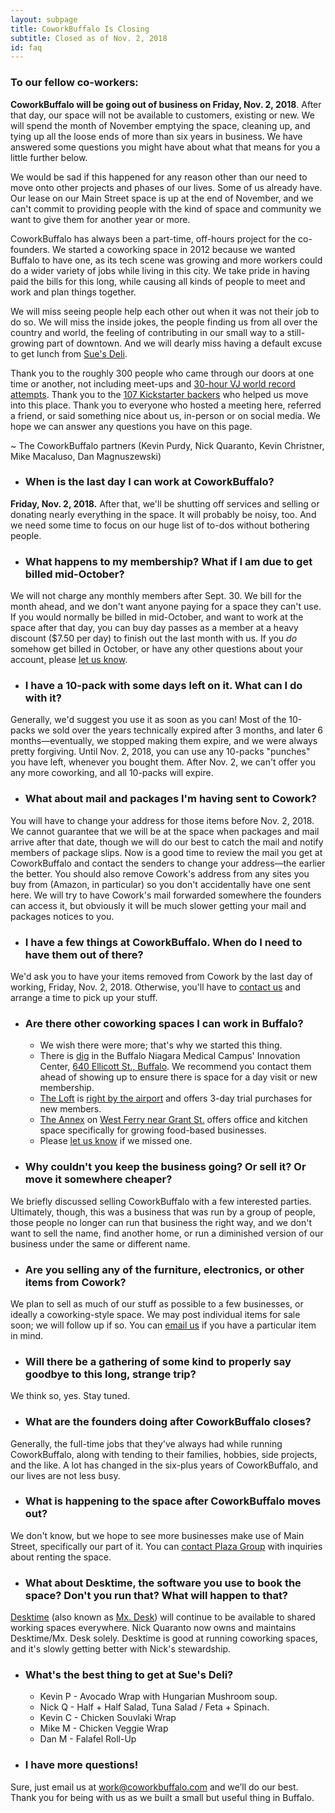 ```yaml
---
layout: subpage
title: CoworkBuffalo Is Closing
subtitle: Closed as of Nov. 2, 2018
id: faq
---
```


### To our fellow co-workers:

**CoworkBuffalo will be going out of business on Friday, Nov. 2, 2018**. After that day, our space will not be available to customers, existing or new. We will spend the month of November emptying the space, cleaning up, and tying up all the loose ends of more than six years in business. We have answered some questions you might have about what that means for you a little further below.

We would be sad if this happened for any reason other than our need to move onto other projects and phases of our lives. Some of us already have. Our lease on our Main Street space is up at the end of November, and we can't commit to providing people with the kind of space and community we want to give them for another year or more.

CoworkBuffalo has always been a part-time, off-hours project for the co-founders. We started a coworking space in 2012 because we wanted Buffalo to have one, as its tech scene was growing and more workers could do a wider variety of jobs while living in this city. We take pride in having paid the bills for this long, while causing all kinds of people to meet and work and plan things together.

We will miss seeing people help each other out when it was not their job to do so. We will miss the inside jokes, the people finding us from all over the country and world, the feeling of contributing in our small way to a still-growing part of downtown. And we will dearly miss having a default excuse to get lunch from [Sue's Deli](https://www.suesnydeli.com/).

Thank you to the roughly 300 people who came through our doors at one time or another, not including meet-ups and [30-hour VJ world record attempts](https://www.buffalorising.com/2014/07/help-squeaky-wheel-set-a-vj-world-record/). Thank you to the [107 Kickstarter backers](https://www.kickstarter.com/projects/coworkbuffalo/coworkbuffalo-2-more-space-work-and-community?) who helped us move into this place. Thank you to everyone who hosted a meeting here, referred a friend, or said something nice about us, in-person or on social media. We hope we can answer any questions you have on this page.

~ The CoworkBuffalo partners
(Kevin Purdy, Nick Quaranto, Kevin Christner, Mike Macaluso, Dan Magnuszewski)

* ### When is the last day I can work at CoworkBuffalo?
**Friday, Nov. 2, 2018.** After that, we'll be shutting off services and selling or donating nearly everything in the space. It will probably be noisy, too. And we need some time to focus on our huge list of to-dos without bothering people.

* ### What happens to my membership? What if I am due to get billed mid-October?
We will not charge any monthly members after Sept. 30. We bill for the month ahead, and we don't want anyone paying for a space they can't use. If you would normally be billed in mid-October, and want to work at the space after that day, you can buy day passes as a member at a heavy discount ($7.50 per day) to finish out the last month with us. If you _do_ somehow get billed in October, or have any other questions about your account, please [let us know](mailto:work@coworkbuffalo.com).

* ### I have a 10-pack with some days left on it. What can I do with it?
Generally, we'd suggest you use it as soon as you can! Most of the 10-packs we sold over the years technically expired after 3 months, and later 6 months―eventually, we stopped making them expire, and we were always pretty forgiving. Until Nov. 2, 2018, you can use any 10-packs "punches" you have left, whenever you bought them. After Nov. 2, we can't offer you any more coworking, and all 10-packs will expire.

* ### What about mail and packages I'm having sent to Cowork?
You will have to change your address for those items before Nov. 2, 2018. We cannot guarantee that we will be at the space when packages and mail arrive after that date, though we will do our best to catch the mail and notify members of package slips. Now is a good time to review the mail you get at CoworkBuffalo and contact the senders to change your address―the earlier the better. You should also remove Cowork's address from any sites you buy from (Amazon, in particular) so you don't accidentally have one sent here. We will try to have Cowork's mail forwarded somewhere the founders can access it, but obviously it will be much slower getting your mail and packages notices to you.

* ### I have a few things at CoworkBuffalo. When do I need to have them out of there?
We'd ask you to have your items removed from Cowork by the last day of working, Friday, Nov. 2, 2018. Otherwise, you'll have to [contact us](mailto:work@coworkbuffalo.com) and arrange a time to pick up your stuff.

* ### Are there other coworking spaces I can work in Buffalo?
  * We wish there were more; that's why we started this thing.
  * There is [dig](http://innovationcenterbuffalo.org/spaces/coworking/) in the Buffalo Niagara Medical Campus' Innovation Center, [640 Ellicott St., Buffalo](https://www.google.com/maps/place/dig+Buffalo/@42.896301,-78.8711137,17z/data=!3m1!4b1!4m5!3m4!1s0x89d3125bc9c53d7b:0x4c92fbab922b4d0c!8m2!3d42.896301!4d-78.868925). We recommend you contact them ahead of showing up to ensure there is space for a day visit or new membership.
  * [The Loft](http://loftbuffalo.com/) is [right by the airport](https://www.google.com/maps/place/600+Cayuga+Rd,+Buffalo,+NY+14225/@42.9469364,-78.7465906,17z/data=!4m5!3m4!1s0x89d3749f8a443e37:0x710f08899802120!8m2!3d42.948083!4d-78.7449705) and offers 3-day trial purchases for new members.
  * [The Annex](https://the-annex-coworking-space.business.site/) on [West Ferry near Grant St.](https://www.google.com/maps/place/The+Annex/@42.9151359,-78.8909337,17z/data=!3m1!4b1!4m5!3m4!1s0x89d3131c98eea1ef:0x4d7d93e57e3c69c0!8m2!3d42.9151359!4d-78.888745) offers office and kitchen space specifically for growing food-based businesses.
  * Please [let us know](mailto:work@coworkbuffalo.com) if we missed one.

* ### Why couldn't you keep the business going? Or sell it? Or move it somewhere cheaper?
We briefly discussed selling CoworkBuffalo with a few interested parties. Ultimately, though, this was a business that was run by a group of people, those people no longer can run that business the right way, and we don't want to sell the name, find another home, or run a diminished version of our business under the same or different name.

* ### Are you selling any of the furniture, electronics, or other items from Cowork?
We plan to sell as much of our stuff as possible to a few businesses, or ideally a coworking-style space. We may post individual items for sale soon; we will follow up if so. You can [email us](mailto:work@coworkbuffalo.com) if you have a particular item in mind.

* ### Will there be a gathering of some kind to properly say goodbye to this long, strange trip?
We think so, yes. Stay tuned.

* ### What are the founders doing after CoworkBuffalo closes?
Generally, the full-time jobs that they've always had while running CoworkBuffalo, along with tending to their families, hobbies, side projects, and the like. A lot has changed in the six-plus years of CoworkBuffalo, and our lives are not less busy.

* ### What is happening to the space after CoworkBuffalo moves out?
We don't know, but we hope to see more businesses make use of Main Street, specifically our part of it. You can [contact Plaza Group](plazagroup.com) with inquiries about renting the space.

* ### What about Desktime, the software you use to book the space? Don't you run that? What will happen to that?
[Desktime](http://desktimeapp.com/) (also known as [Mx. Desk](http://mxdesk.com/)) will continue to be available to shared working spaces everywhere. Nick Quaranto now owns and maintains Desktime/Mx. Desk solely. Desktime is good at running coworking spaces, and it's slowly getting better with Nick's stewardship.

* ### What's the best thing to get at Sue's Deli?
  * Kevin P - Avocado Wrap with Hungarian Mushroom soup.
  * Nick Q - Half + Half Salad, Tuna Salad / Feta + Spinach.
  * Kevin C - Chicken Souvlaki Wrap
  * Mike M - Chicken Veggie Wrap
  * Dan M - Falafel Roll-Up

* ### I have more questions!
Sure, just email us at [work@coworkbuffalo.com](mailto:work@coworkbuffalo.com) and we’ll do our best. Thank you for being with us as we built a small but useful thing in Buffalo.
